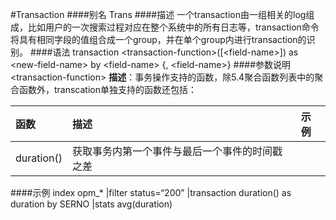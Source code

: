 #Transaction
####别名
Trans
####描述
一个transaction由一组相关的log组成，比如用户的一次搜索过程对应在整个系统中的所有日志等，transaction命令将具有相同字段的值组合成一个group，并在单个group内进行transaction的识别。
####语法
transaction &lt;transaction-function&gt;([&lt;field-name&gt;]) as &lt;new-field-name&gt; by &lt;field-name&gt; {, &lt;field-name&gt;}
####参数说明
&lt;transaction-function&gt;
**描述**：事务操作支持的函数，除5.4聚合函数列表中的聚合函数外，transcation单独支持的函数还包括：

|函数	|描述|	示例|
| :--- | :--- | :--- |
|duration()	|获取事务内第一个事件与最后一个事件的时间戳之差|    |	
####示例
index opm_*
|filter status=“200”
|transaction duration() as duration by SERNO
|stats avg(duration)
